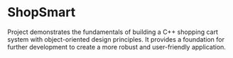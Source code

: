 # ShopSmart
Project demonstrates the fundamentals of building a C++ shopping cart system with object-oriented design principles. It provides a foundation for further development to create a more robust and user-friendly application.
